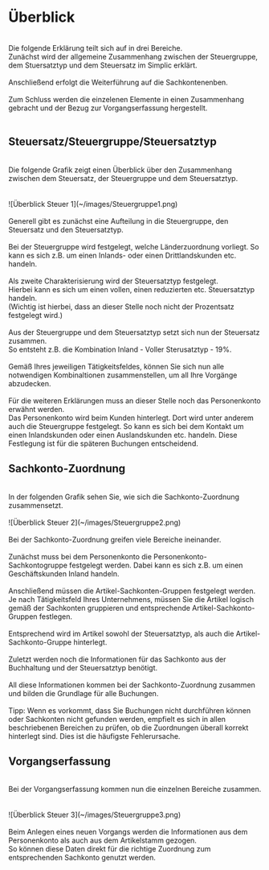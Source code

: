 # Überblick
<br />
Die folgende Erklärung teilt sich auf in drei Bereiche.<br />
Zunächst wird der allgemeine Zusammenhang zwischen der Steuergruppe, dem Stuersatztyp und dem Steuersatz im Simplic erklärt.<br />
<br />
Anschließend erfolgt die Weiterführung auf die Sachkontenenben.<br />
<br />
Zum Schluss werden die einzelenen Elemente in einen Zusammenhang gebracht und der Bezug zur Vorgangserfassung hergestellt.<br />
<br />

## Steuersatz/Steuergruppe/Steuersatztyp
<br />
Die folgende Grafik zeigt einen Überblick über den Zusammenhang zwischen dem Steuersatz, der Steuergruppe und dem Steuersatztyp.<br />
<br />
<br />
![Überblick Steuer 1](~/images/Steuergruppe1.png)
<br />
<br />
Generell gibt es zunächst eine Aufteilung in die Steuergruppe, den Steuersatz und den Steuersatztyp.<br />
<br />
Bei der Steuergruppe wird festgelegt, welche Länderzuordnung vorliegt. So kann es sich z.B. um einen Inlands- oder einen Drittlandskunden etc. handeln.<br />
<br />
Als zweite Charakterisierung wird der Steuersatztyp festgelegt.<br />
Hierbei kann es sich um einen vollen, einen reduzierten etc. Steuersatztyp handeln.<br />
(Wichtig ist hierbei, dass an dieser Stelle noch nicht der Prozentsatz festgelegt wird.)<br />
<br />
Aus der Steuergruppe und dem Steuersatztyp setzt sich nun der Steuersatz zusammen.<br />
So entsteht z.B. die Kombination Inland - Voller Sterusatztyp - 19%.<br />
<br />
Gemäß Ihres jeweiligen Tätigkeitsfeldes, können Sie sich nun alle notwendigen Kombinaltionen zusammenstellen, um all Ihre Vorgänge abzudecken.<br />
<br />
Für die weiteren Erklärungen muss an dieser Stelle noch das Personenkonto erwähnt werden.<br />
Das Personenkonto wird beim Kunden hinterlegt. Dort wird unter anderem auch die Steuergruppe festgelegt. So kann es sich bei dem Kontakt um einen Inlandskunden oder einen Auslandskunden etc. handeln. Diese Festlegung ist für die späteren Buchungen entscheidend.<br />

## Sachkonto-Zuordnung
<br />
In der folgenden Grafik sehen Sie, wie sich die Sachkonto-Zuordnung zusammensetzt.
<br />
<br />
![Überblick Steuer 2](~/images/Steuergruppe2.png)
<br />
<br />
Bei der Sachkonto-Zuordnung greifen viele Bereiche ineinander.<br />
<br />
Zunächst muss bei dem Personenkonto die Personenkonto-Sachkontogruppe festgelegt werden. Dabei kann es sich z.B. um einen Geschäftskunden Inland handeln.<br />
<br />
Anschließend müssen die Artikel-Sachkonten-Gruppen festgelegt werden.<br />
Je nach Tätigkeitsfeld Ihres Unternehmens, müssen Sie die Artikel logisch gemäß der Sachkonten gruppieren und entsprechende Artikel-Sachkonto-Gruppen festlegen.<br />
<br />
Entsprechend wird im Artikel sowohl der Steuersatztyp, als auch die Artikel-Sachkonto-Gruppe hinterlegt.<br />
<br />
Zuletzt werden noch die Informationen für das Sachkonto aus der Buchhaltung und der Steuersatztyp benötigt.<br />
<br />
All diese Informationen kommen bei der Sachkonto-Zuordnung zusammen und bilden die Grundlage für alle Buchungen.<br />
<br />
Tipp: Wenn es vorkommt, dass Sie Buchungen nicht durchführen können oder Sachkonten nicht gefunden werden, empfielt es sich in allen beschriebenen Bereichen zu prüfen, ob die Zuordnungen überall korrekt hinterlegt sind. Dies ist die häufigste Fehlerursache. 
<br />

## Vorgangserfassung
<br />
Bei der Vorgangserfassung kommen nun die einzelnen Bereiche zusammen.<br />
<br />
<br />
![Überblick Steuer 3](~/images/Steuergruppe3.png)
<br />
<br />
Beim Anlegen eines neuen Vorgangs werden die Informationen aus dem Personenkonto als auch aus dem Artikelstamm gezogen.<br />
So können diese Daten direkt für die richtige Zuordnung zum entsprechenden Sachkonto genutzt werden.<br />




